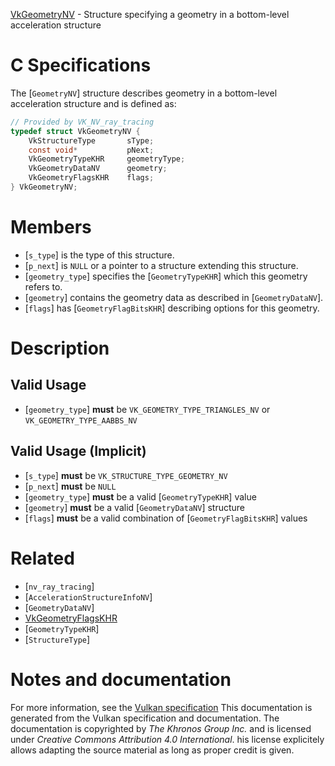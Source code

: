 [VkGeometryNV](https://www.khronos.org/registry/vulkan/specs/1.3-extensions/man/html/VkGeometryNV.html) - Structure specifying a geometry in a bottom-level acceleration structure

# C Specifications
The [`GeometryNV`] structure describes geometry in a bottom-level
acceleration structure and is defined as:
```c
// Provided by VK_NV_ray_tracing
typedef struct VkGeometryNV {
    VkStructureType       sType;
    const void*           pNext;
    VkGeometryTypeKHR     geometryType;
    VkGeometryDataNV      geometry;
    VkGeometryFlagsKHR    flags;
} VkGeometryNV;
```

# Members
- [`s_type`] is the type of this structure.
- [`p_next`] is `NULL` or a pointer to a structure extending this structure.
- [`geometry_type`] specifies the [`GeometryTypeKHR`] which this geometry refers to.
- [`geometry`] contains the geometry data as described in [`GeometryDataNV`].
- [`flags`] has [`GeometryFlagBitsKHR`] describing options for this geometry.

# Description
## Valid Usage
-  [`geometry_type`] **must**  be `VK_GEOMETRY_TYPE_TRIANGLES_NV` or `VK_GEOMETRY_TYPE_AABBS_NV`

## Valid Usage (Implicit)
-  [`s_type`] **must**  be `VK_STRUCTURE_TYPE_GEOMETRY_NV`
-  [`p_next`] **must**  be `NULL`
-  [`geometry_type`] **must**  be a valid [`GeometryTypeKHR`] value
-  [`geometry`] **must**  be a valid [`GeometryDataNV`] structure
-  [`flags`] **must**  be a valid combination of [`GeometryFlagBitsKHR`] values

# Related
- [`nv_ray_tracing`]
- [`AccelerationStructureInfoNV`]
- [`GeometryDataNV`]
- [VkGeometryFlagsKHR]()
- [`GeometryTypeKHR`]
- [`StructureType`]

# Notes and documentation
For more information, see the [Vulkan specification](https://www.khronos.org/registry/vulkan/specs/1.3-extensions/html/vkspec.html)
This documentation is generated from the Vulkan specification and documentation.
The documentation is copyrighted by *The Khronos Group Inc.* and is licensed under *Creative Commons Attribution 4.0 International*.
his license explicitely allows adapting the source material as long as proper credit is given.
        